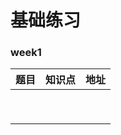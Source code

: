 # 基础练习

### week1

| 题目 | 知识点 | 地址 |
| ---- | ------ | ---- |
|      |        |      |
|      |        |      |
|      |        |      |
|      |        |      |
|      |        |      |
|      |        |      |
|      |        |      |
|      |        |      |
|      |        |      |

